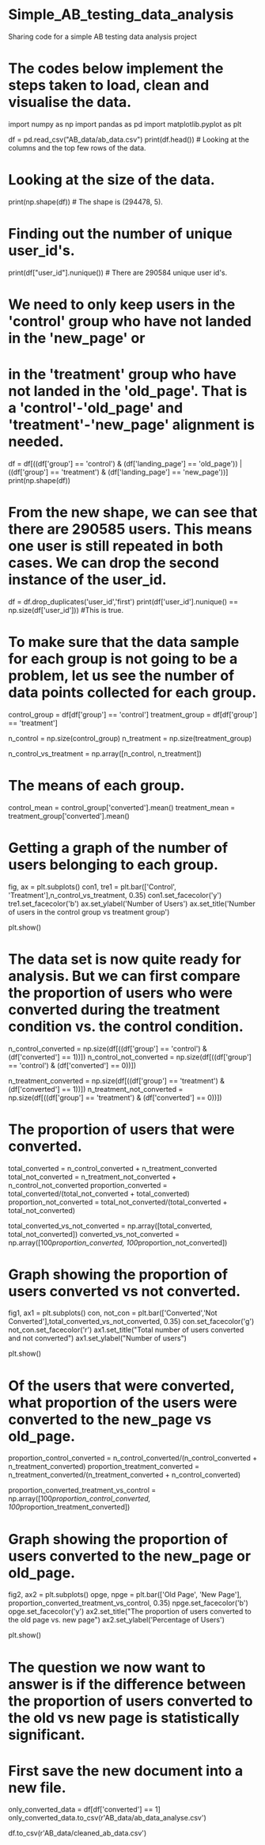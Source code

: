 # Simple_AB_testing_data_analysis
Sharing code for a simple AB testing data analysis project

# The codes below implement the steps taken to load, clean and visualise the data. 

import numpy as np
import pandas as pd
import matplotlib.pyplot as plt

df = pd.read_csv("AB_data/ab_data.csv")
print(df.head()) # Looking at the columns and the top few rows of the data.

# Looking at the size of the data.
print(np.shape(df)) # The shape is (294478, 5).

# Finding out the number of unique user_id's.
print(df["user_id"].nunique()) # There are 290584 unique user id's.

# We need to only keep users in the 'control' group who have not landed in the 'new_page' or
# in the 'treatment' group who have not landed in the 'old_page'. That is a 'control'-'old_page' and 'treatment'-'new_page' alignment is needed.
df = df[((df['group'] == 'control') & (df['landing_page'] == 'old_page')) | ((df['group'] == 'treatment') & (df['landing_page'] == 'new_page'))]
print(np.shape(df))

# From the new shape, we can see that there are 290585 users. This means one user is still repeated in both cases. We can drop the second instance of the user_id.
df = df.drop_duplicates('user_id','first')
print(df['user_id'].nunique() == np.size(df['user_id'])) #This is true.

# To make sure that the data sample for each group is not going to be a problem, let us see the number of data points collected for each group.
control_group = df[df['group'] == 'control']
treatment_group = df[df['group'] == 'treatment']

n_control = np.size(control_group)
n_treatment = np.size(treatment_group)

n_control_vs_treatment = np.array([n_control, n_treatment])

# The means of each group.
control_mean = control_group['converted'].mean()
treatment_mean = treatment_group['converted'].mean()

# Getting a graph of the number of users belonging to each group.

fig, ax = plt.subplots()
con1, tre1 = plt.bar(['Control', 'Treatment'],n_control_vs_treatment, 0.35)
con1.set_facecolor('y')
tre1.set_facecolor('b')
ax.set_ylabel('Number of Users')
ax.set_title('Number of users in the control group vs treatment group')

plt.show()

# The data set is now quite ready for analysis. But we can first compare the proportion of users who were converted during the treatment condition vs. the control condition.
n_control_converted = np.size(df[((df['group'] == 'control') & (df['converted'] == 1))])
n_control_not_converted = np.size(df[((df['group'] == 'control') & (df['converted'] == 0))])

n_treatment_converted = np.size(df[((df['group'] == 'treatment') & (df['converted'] == 1))])
n_treatment_not_converted = np.size(df[((df['group'] == 'treatment') & (df['converted'] == 0))])

# The proportion of users that were converted.
total_converted = n_control_converted + n_treatment_converted
total_not_converted = n_treatment_not_converted + n_control_not_converted
proportion_converted = total_converted/(total_not_converted + total_converted)
proportion_not_converted = total_not_converted/(total_converted + total_not_converted)

total_converted_vs_not_converted = np.array([total_converted, total_not_converted])
converted_vs_not_converted = np.array([100*proportion_converted, 100*proportion_not_converted])

# Graph showing the proportion of users converted vs not converted.
fig1, ax1 = plt.subplots()
con, not_con = plt.bar(['Converted','Not Converted'],total_converted_vs_not_converted, 0.35)
con.set_facecolor('g')
not_con.set_facecolor('r')
ax1.set_title("Total number of users converted and not converted")
ax1.set_ylabel("Number of users")

plt.show()

# Of the users that were converted, what proportion of the users were converted to the new_page vs old_page.
proportion_control_converted = n_control_converted/(n_control_converted + n_treatment_converted)
proportion_treatment_converted = n_treatment_converted/(n_treatment_converted + n_control_converted)

proportion_converted_treatment_vs_control = np.array([100*proportion_control_converted, 100*proportion_treatment_converted])

# Graph showing the proportion of users converted to the new_page or old_page.
fig2, ax2 = plt.subplots()
opge, npge = plt.bar(['Old Page', 'New Page'], proportion_converted_treatment_vs_control, 0.35)
npge.set_facecolor('b')
opge.set_facecolor('y')
ax2.set_title("The proportion of users converted to the old page vs. new page")
ax2.set_ylabel('Percentage of Users')

plt.show()

# The question we now want to answer is if the difference between the proportion of users converted to the old vs new page is statistically significant.
# First save the new document into a new file.

only_converted_data = df[df['converted'] == 1]
only_converted_data.to_csv(r'AB_data/ab_data_analyse.csv')

df.to_csv(r'AB_data/cleaned_ab_data.csv')
